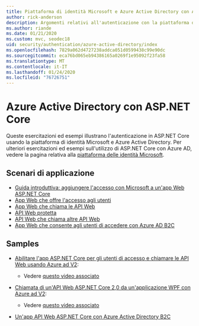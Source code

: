 ```yaml
---
title: Piattaforma di identità Microsoft e Azure Active Directory con ASP.NET Core
author: rick-anderson
description: Argomenti relativi all'autenticazione con la piattaforma di identità Microsoft Azure Active Directory per le app Web e le API nel ASP.NET Core.
ms.author: riande
ms.date: 01/21/2020
ms.custom: mvc, seodec18
uid: security/authentication/azure-active-directory/index
ms.openlocfilehash: 7829a062d4727238addca051d0599438c99e90dc
ms.sourcegitcommit: eca76bd065eb94386165a0269f1e95092f23fa58
ms.translationtype: MT
ms.contentlocale: it-IT
ms.lasthandoff: 01/24/2020
ms.locfileid: "76726751"
---
```

# <a name="azure-active-directory-with-aspnet-core"></a>Azure Active Directory con ASP.NET Core

Queste esercitazioni ed esempi illustrano l'autenticazione in ASP.NET Core usando la piattaforma di identità Microsoft e Azure Active Directory. Per ulteriori esercitazioni ed esempi sull'utilizzo di ASP.NET Core con Azure AD, vedere la pagina relativa alla [piattaforma delle identità Microsoft](/azure/active-directory/develop/).

## <a name="application-scenarios"></a>Scenari di applicazione

* [Guida introduttiva: aggiungere l'accesso con Microsoft a un'app Web ASP.NET Core](/azure/active-directory/develop/quickstart-v2-aspnet-core-webapp)
* [App Web che offre l'accesso agli utenti](/azure/active-directory/develop/scenario-web-app-sign-user-overview?tabs=aspnetcore)
* [App Web che chiama le API Web](/azure/active-directory/develop/scenario-web-app-call-api-overview)
* [API Web protetta](/azure/active-directory/develop/scenario-protected-web-api-overview)
* [API Web che chiama altre API Web](/azure/active-directory/develop/scenario-web-api-call-api-overview)
* [App Web che consente agli utenti di accedere con Azure AD B2C](xref:security/authentication/azure-ad-b2c)

## <a name="samples"></a>Samples

* [Abilitare l'app ASP.NET Core per gli utenti di accesso e chiamare le API Web usando Azure ad V2](/samples/azure-samples/active-directory-aspnetcore-webapp-openidconnect-v2/enable-webapp-signin/): 
  * Vedere [questo video associato](https://channel9.msdn.com/Events/Build/2018/THR5001)

* [Chiamata di un'API Web ASP.NET Core 2,0 da un'applicazione WPF con Azure ad V2](/samples/azure-samples/active-directory-dotnet-native-aspnetcore-v2/calling-an-aspnet-core-web-api-from-a-wpf-application-using-azure-ad-v2/): 
  * Vedere [questo video associato](https://channel9.msdn.com/Events/Build/2018/THR5000)

* [Un'app API Web ASP.NET Core con Azure Active Directory B2C](https://azure.microsoft.com/resources/samples/active-directory-b2c-dotnetcore-webapi/)
